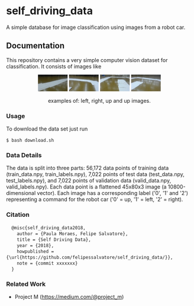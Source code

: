 # self_driving_data

A simple database for image classification using images from a robot car.

## Documentation
This repository contains a very simple computer vision dataset for classification. It consists of images like 

<p align = 'center'>
<img src = 'examples/1.png' height = '45px'>
<img src = 'examples/2.png' height = '45px'>
<img src = 'examples/3.png' height = '45px'>
<img src = 'examples/4.png' height = '45px'>
</p>
<p align = 'center'>
examples of: left, right, up and up images.
</p>

### Usage
To download the data set just run
```
$ bash download.sh
```

### Data Details
The data is split into three parts: 56,172 data points of training data (train_data.npy, train_labels.npy), 7,022 points of test data (test_data.npy, test_labels.npy), and 7,022 points of validation data (valid_data.npy, valid_labels.npy). Each data point is a flattened 45x80x3 image (a 10800-dimensional vector). Each image has a corresponding label ('0', '1' and '2') representing a command for the robot car ('0' = up, '1' = left, '2' = right).

### Citation
```
  @misc{self_driving_data2018,
    author = {Paula Moraes, Felipe Salvatore},
    title = {Self Driving Data},
    year = {2018},
    howpublished = {\url{https://github.com/felipessalvatore/self_driving_data/}},
    note = {commit xxxxxxx}
  }
```

### Related Work
- Project M (https://medium.com/@project_m)
